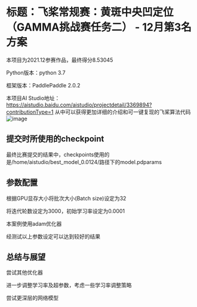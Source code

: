 # 标题：飞桨常规赛：黄斑中央凹定位（GAMMA挑战赛任务二） - 12月第3名方案

本项目为2021.12参赛作品，最终得分8.53045

Python版本：python 3.7

框架版本：PaddlePaddle 2.0.2

本项目AI Studio地址：https://aistudio.baidu.com/aistudio/projectdetail/3369894?contributionType=1
从中可以获得更加详细的介绍和可一键复现的飞桨算法代码
![image](https://user-images.githubusercontent.com/95835850/150354750-0b22bc41-33ed-4e5b-80ea-5b9e6ab5319f.png)

## 提交时所使用的checkpoint
最终比赛提交的结果中，checkpoints使用的是/home/aistudio/best_model_0.0124/路径下的model.pdparams

## 参数配置
根据GPU显存大小将批次大小(Batch size)设定为32

将迭代轮数设定为3000，初始学习率设定为0.0001

本案例使用adam优化器

经测试以上参数设定可以达到较好的结果

## 总结与展望
尝试其他优化器

进一步调整学习率及超参数，考虑一些学习率调整策略

尝试更深层的网络模型
